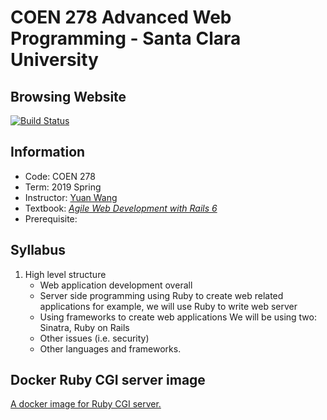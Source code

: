 # COEN 278 Advanced Web Programming - Santa Clara University

## Browsing Website

[![Build Status](https://travis-ci.org/EICamino/COEN-278.svg?branch=master)](https://ruby.mzhao.page/)

## Information

- Code: COEN 278
- Term: 2019 Spring
- Instructor: [Yuan Wang][yw]
- Textbook: [_Agile Web Development with Rails 6_][tb]
- Prerequisite:

## Syllabus

1. High level structure
    - Web application development overall
    - Server side programming using Ruby to create web related applications for example, we will use Ruby to write web server
    - Using frameworks to create web applications We will be using two: Sinatra, Ruby on Rails
    - Other issues (i.e. security)
    - Other languages and frameworks.

## Docker Ruby CGI server image

[A docker image for Ruby CGI server.](04-cgi.md)

<!-- link -->
[yw]:https://www.linkedin.com/in/yuan-wang-ba5a31a8/
[tb]:https://www.amazon.com/Agile-Web-Development-Rails-6/dp/1680506706/